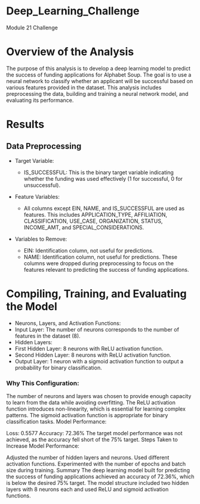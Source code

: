 # Deep_Learning_Challenge
Module 21 Challenge


# Overview of the Analysis
The purpose of this analysis is to develop a deep learning model to predict the success of funding applications for Alphabet Soup. The goal is to use a neural network to classify whether an applicant will be successful based on various features provided in the dataset. This analysis includes preprocessing the data, building and training a neural network model, and evaluating its performance.

# Results
## Data Preprocessing
* Target Variable:
  * IS_SUCCESSFUL: This is the binary target variable indicating whether the funding was used effectively (1 for successful, 0 for unsuccessful).
      
* Feature Variables:
  * All columns except EIN, NAME, and IS_SUCCESSFUL are used as features. This includes APPLICATION_TYPE, AFFILIATION, CLASSIFICATION, USE_CASE, ORGANIZATION, STATUS, INCOME_AMT, and SPECIAL_CONSIDERATIONS.
    
* Variables to Remove:
  * EIN: Identification column, not useful for predictions.
  * NAME: Identification column, not useful for predictions.
These columns were dropped during preprocessing to focus on the features relevant to predicting the success of funding applications.

# Compiling, Training, and Evaluating the Model
* Neurons, Layers, and Activation Functions:
 * Input Layer: The number of neurons corresponds to the number of features in the dataset (8).
 * Hidden Layers:
  * First Hidden Layer: 8 neurons with ReLU activation function.
  * Second Hidden Layer: 8 neurons with ReLU activation function.
 * Output Layer: 1 neuron with a sigmoid activation function to output a probability for binary classification.
   
### Why This Configuration:

The number of neurons and layers was chosen to provide enough capacity to learn from the data while avoiding overfitting. The ReLU activation function introduces non-linearity, which is essential for learning complex patterns. The sigmoid activation function is appropriate for binary classification tasks.
Model Performance:

Loss: 0.5577
Accuracy: 72.36%
The target model performance was not achieved, as the accuracy fell short of the 75% target.
Steps Taken to Increase Model Performance:

Adjusted the number of hidden layers and neurons.
Used different activation functions.
Experimented with the number of epochs and batch size during training.
Summary
The deep learning model built for predicting the success of funding applications achieved an accuracy of 72.36%, which is below the desired 75% target. The model structure included two hidden layers with 8 neurons each and used ReLU and sigmoid activation functions.
